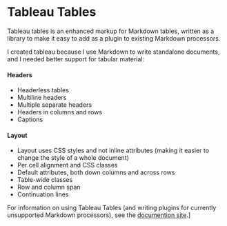 # Tableau Tables

Tableau tables is an enhanced markup for Markdown tables, written as a library to
make it easy to add as a plugin to existing Markdown processors.

I created tableau because I use Markdown to write standalone documents,
and I needed better support for tabular material:

#### Headers

* Headerless tables
* Multiline headers
* Multiple separate headers
* Headers in columns and rows
* Captions

#### Layout

* Layout uses CSS styles and not inline attributes (making it easier to
  change the style of a whole document)
* Per cell alignment and CSS classes
* Default attributes, both down columns and across rows
* Table-wide classes
* Row and column span
* Continuation lines

For information on using Tableau Tables (and writing plugins for currently
unsupported Markdown processors), see the [documention
site](https://tableau-tables.github.io).]
